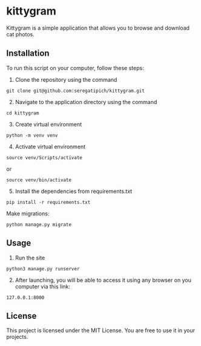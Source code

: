 # kittygram

Kittygram is a simple application that allows you to browse and download cat photos.

## Installation

To run this script on your computer, follow these steps:

1. Clone the repository using the command
```
git clone git@github.com:seregatipich/kittygram.git
``` 

2. Navigate to the application directory using the command
```
cd kittygram
``` 

3. Create virtual environment
```
python -m venv venv
```

4. Activate virtual environment
```
source venv/Scripts/activate
```
or
```
source venv/bin/activate
```

5. Install the dependencies from requirements.txt
```
pip install -r requirements.txt
```

Make migrations:
```
python manage.py migrate
```

## Usage

1. Run the site
```
python3 manage.py runserver
```
2. After launching, you will be able to access it using any browser on you computer via this link: 
```
127.0.0.1:8000  
```

## License

This project is licensed under the MIT License. You are free to use it in your projects.
